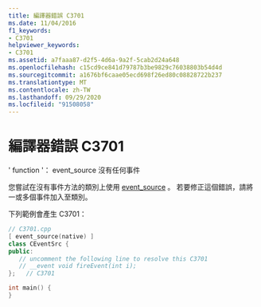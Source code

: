 ```yaml
---
title: 編譯器錯誤 C3701
ms.date: 11/04/2016
f1_keywords:
- C3701
helpviewer_keywords:
- C3701
ms.assetid: a7faaa87-d2f5-4d6a-9a2f-5cab2d24a648
ms.openlocfilehash: c15cd9ce841d79787b3be9829c76038803b54d4d
ms.sourcegitcommit: a1676bf6caae05ecd698f26ed80c08828722b237
ms.translationtype: MT
ms.contentlocale: zh-TW
ms.lasthandoff: 09/29/2020
ms.locfileid: "91508058"
---
```

# <a name="compiler-error-c3701"></a>編譯器錯誤 C3701

' function '： event_source 沒有任何事件

您嘗試在沒有事件方法的類別上使用 [event_source](../../windows/attributes/event-source.md) 。 若要修正這個錯誤，請將一或多個事件加入至類別。

下列範例會產生 C3701：

```cpp
// C3701.cpp
[ event_source(native) ]
class CEventSrc {
public:
   // uncomment the following line to resolve this C3701
   // __event void fireEvent(int i);
};   // C3701

int main() {
}
```
